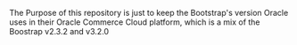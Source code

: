 The Purpose of this repository is just to keep the Bootstrap's version Oracle uses in their Oracle Commerce Cloud platform, which is a mix of the Boostrap v2.3.2 and v3.2.0